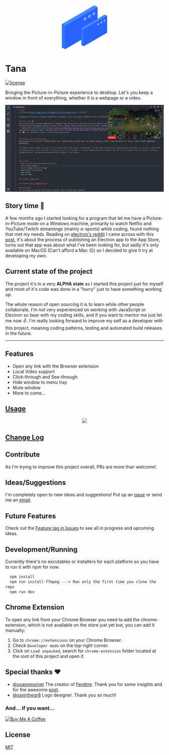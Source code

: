 <p align="center">
  <img src ="./resources/banner_icon.png" />
</p>

# Tana
[![license](https://img.shields.io/badge/License-MIT-green.svg)](./LICENSE)

Bringing the Picture-in-Picture experience to desktop. Let's you keep a window in front of everything, whether it is a webpage or a video.

![screenshot_1](./resources/screenshot_1.png)

## Story time 🙌
A few months ago I started looking for a program that let me have a Picture-in-Picture mode on a Windows machine, primarily to watch Netflix and YouTube/Twitch streamings (mainly e-sports) while coding, found nothing that met my needs. Reading on [electron's reddit](https://www.reddit.com/r/electronjs/) I came across with this [post](https://medium.com/@yoannm/pushing-electron-on-the-mac-appstore-early-stages-7dcb85936f92/), it's about the process of publishing an Electron app to the App Store, turns out that app was about what I've been looking for, but sadly it's only available on MacOS (Can't afford a Mac 😔) so I decided to give it try at developing my own.

## Current state of the project
The project it's in a very **ALPHA state** as I started this project just for myself and most of it's code was done in a "hurry" just to have something working up.

The whole reason of open sourcing it is to learn while other people collaborate. I'm not very experienced on working with JavaScript or Electron so bear with my coding skills, and if you want to mentor me just let me now ✌️. I'm really looking forward to improve my self as a developer with this project, meaning coding patterns, testing and automated build releases in the future.

---

## Features
- Open any link with the Browser extension
- Local Video support
- Click-through and See-through
- Hide window to menu tray
- Mute window
- More to come...

## [Usage](./USAGE.md)

<p align="center">
  <img src ="https://media.giphy.com/media/7A4rTKe7sEBGutu3tV/giphy.gif" />
</p>

## [Change Log](./CHANGELOG.md)

## Contribute
As I'm trying to improve this project overall, PRs are more than welcome!.

## Ideas/Suggestions
I'm completely open to new ideas and suggestions! Put up an [issue](https://github.com/jMavarez/Tana/issues) or send me an [email](mailto:josuemavarez@gmail.com?Subject=Tana%20-%20Idea/Suggestion).

## Future Features
Check out the [Feature tag in Issues](https://github.com/jMavarez/Tana/labels/feature) to see all in progress and upcoming ideas.

## Development/Running
Currently there's no excutables or installers for each platform so you have to run it with npm for now.
```
  npm install
  npm run install-ffmpeg ---> Run only the first time you clone the repo
  npm run dev
```

## Chrome Extension

To open any link from your Chrome Browser you need to add the chrome-extension, which is not available on the store just yet but, you can add it manually:

  1. Go to ```chrome://extensions``` on your Chrome Browser.
  2. Check ```Developer mode``` on the top-right corner.
  3. Click on ```Load unpacked```, search for ```chrome-extension``` folder located at the root of this project and open it.

## Special thanks ❤
- [@yoannmoinet](https://github.com/yoannmoinet) The creator of [Fenêtre](https://xn--fent-ipa.re/). Thank you for some insights and for the awesome [post](https://medium.com/@yoannm/pushing-electron-on-the-mac-appstore-early-stages-7dcb85936f92/).
- [@ssnjrthegr8](https://github.com/ssnjrthegr8) Logo designer. Thank you so much!

### And... if you want... 
<a href="https://www.buymeacoffee.com/PxXloW02f" target="_blank"><img src="https://www.buymeacoffee.com/assets/img/custom_images/orange_img.png" alt="Buy Me A Coffee" style="height: auto !important;width: auto !important;" ></a>

## License

[MIT](./LICENSE)
